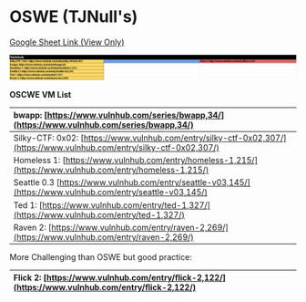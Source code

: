 # OSWE \(TJNull's\)

[Google Sheet Link \(View Only\)](https://docs.google.com/spreadsheets/d/1U608Zw_ue_tBMxNZKddSpkgq-rkAv2xGvpdOFZgiSYc/edit?usp=sharing)

![](../../../.gitbook/assets/image%20%282%29.png)

**OSCWE VM List**

| bwapp: [https://www.vulnhub.com/series/bwapp,34/](https://www.vulnhub.com/series/bwapp,34/) |
| :--- |
| Silky-CTF: 0x02: [https://www.vulnhub.com/entry/silky-ctf-0x02,307/](https://www.vulnhub.com/entry/silky-ctf-0x02,307/) |
| Homeless 1: [https://www.vulnhub.com/entry/homeless-1,215/](https://www.vulnhub.com/entry/homeless-1,215/) |
| Seattle 0.3 [https://www.vulnhub.com/entry/seattle-v03,145/](https://www.vulnhub.com/entry/seattle-v03,145/) |
| Ted 1: [https://www.vulnhub.com/entry/ted-1,327/](https://www.vulnhub.com/entry/ted-1,327/) |
| Raven 2: [https://www.vulnhub.com/entry/raven-2,269/](https://www.vulnhub.com/entry/raven-2,269/) |

More Challenging than OSWE but good practice:

| Flick 2: [https://www.vulnhub.com/entry/flick-2,122/](https://www.vulnhub.com/entry/flick-2,122/) |
| :--- |


